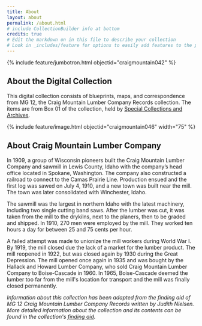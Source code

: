 ```yaml
---
title: About
layout: about
permalink: /about.html
# include CollectionBuilder info at bottom
credits: true
# Edit the markdown on in this file to describe your collection
# Look in _includes/feature for options to easily add features to the page
---
```


{% include feature/jumbotron.html objectid="craigmountain042" %}

## About the Digital Collection 

This digital collection consists of blueprints, maps, and correspondence from MG 12, the Craig Mountain Lumber Company Records collection. The items are from Box 01 of the collection, held by [Special Collections and Archives](https://www.lib.uidaho.edu/special-collections/).  

{% include feature/image.html objectid="craigmountain046" width="75" %}

## About Craig Mountain Lumber Company

In 1909, a group of Wisconsin pioneers built the Craig Mountain Lumber Company and sawmill in Lewis County, Idaho with the company’s head office located in Spokane, Washington. The company also constructed a railroad to connect to the Camas Prairie Line. Production ensued and the first log was sawed on July 4, 1910, and a new town was built near the mill. The town was later consolidated with Winchester, Idaho. 

The sawmill was the largest in northern Idaho with the latest machinery, including two single cutting band saws. After the lumber was cut, it was taken from the mill to the drykilns, next to the planers, then to be graded and shipped. In 1910, 270 men were employed by the mill. They worked ten hours a day for between 25 and 75 cents per hour. 

A failed attempt was made to unionize the mill workers during World War I. By 1919, the mill closed due the lack of a market for the lumber product. The mill reopened in 1922, but was closed again by 1930 during the Great Depression. The mill opened once again in 1935 and was bought by the Hallack and Howard Lumber Company, who sold Craig Mountain Lumber Company to Boise-Cascade in 1960. In 1965, Boise-Cascade deemed the lumber too far from the mill's location for transport and the mill was finally closed permanently. 

*Information about this collection has been adapted from the finding aid of MG 12 Craig Mountain Lumber Company Records written by Judith Nielsen. More detailed information about the collection and its contents can be found in the collection's [finding aid](https://archiveswest.orbiscascade.org/ark:/80444/xv96107).* 
